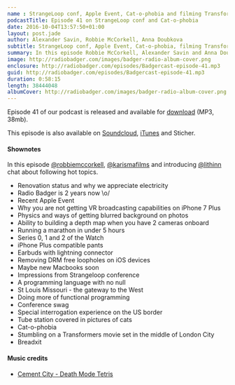```yaml
---
name : StrangeLoop conf, Apple Event, Cat-o-phobia and filming Transformers in London
podcastTitle: Episode 41 on StrangeLoop conf and Cat-o-phobia
date: 2016-10-04T13:57:50+01:00
layout: post.jade
author: Alexander Savin, Robbie McCorkell, Anna Doubkova
subtitle: StrangeLoop conf, Apple Event, Cat-o-phobia, filming Transformers in London, Breadxit. More details and links with shownotes can be found on our site http://www.radiobadger.com
summary: In this episode Robbie McCorkell, Alexander Savin and Anna Doubkova talk about StrangeLoop conf, Apple Event, Cat-o-phobia, filming Transformers in London, Breadxit. More details and links with shownotes can be found on our site http://www.radiobadger.com This episode is once again recorded in a cozy shed next to the Old Street roundabout in London.
image: http://radiobadger.com/images/badger-radio-album-cover.png
enclosure: http://radiobadger.com/episodes/Badgercast-episode-41.mp3
guid: http://radiobadger.com/episodes/Badgercast-episode-41.mp3
duration: 0:58:15
length: 38444048
albumCover: http://radiobadger.com/images/badger-radio-album-cover.png
---
```


Episode 41 of our podcast is released and available for [download](http://radiobadger.com/episodes/Badgercast-episode-41.mp3) (MP3, 38mb).

This episode is also available on [Soundcloud](https://soundcloud.com/karismafilms/radio-badger-episode-41-strangeloop-conf), [iTunes](https://itunes.apple.com/gb/podcast/radio-badger-tech-podcast/id918884643?mt=2) and Sticher.

#### Shownotes

In this episode [@robbiemccorkell](https://twitter.com/robbiemccorkell), [@karismafilms](https://twitter.com/karismafilms) and introducing [@lithinn](https://twitter.com/lithinn) chat about following hot topics.

* Renovation status and why we appreciate electricity
* Radio Badger is 2 years now \o/
* Recent Apple Event
* Why you are not getting VR broadcasting capabilities on iPhone 7 Plus
* Physics and ways of getting blurred background on photos
* Ability to building a depth map when you have 2 cameras onboard
* Running a marathon in under 5 hours
* Series 0, 1 and 2 of the Watch
* iPhone Plus compatible pants
* Earbuds with lightning connector
* Removing DRM free loopholes on iOS devices
* Maybe new Macbooks soon
* Impressions from Strangeloop conference
* A programming language with no null
* St Louis Missouri - the gateway to the West
* Doing more of functional programming
* Conference swag
* Special interrogation experience on the US border
* Tube station covered in pictures of cats
* Cat-o-phobia
* Stumbling on a Transformers movie set in the middle of London City
* Breadxit

#### Music credits

* [Cement City - Death Mode Tetris](https://soundcloud.com/cementcity-1/cement-city-death-mode-tetris-tetris-theme-remix)
